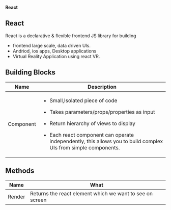 **React**

## React
React is a declarative & flexible frontend JS library for building 
  - frontend large scale, data driven UIs.
  - Andriod, ios apps, Desktop applications
  - Virtual Reality Application using react VR.
  
## Building Blocks

|Name|Description|
|---|---|
|Component|<ul><li>Small,Isolated piece of code</li></ul><ul><li>Takes parameters/props/properties as input</li></ul><ul><li>Return hierarchy of views to display</li></ul><ul><li>Each react component can operate independently, this allows you to build complex UIs from simple components.</li></ul>|

## Methods

|Name|What|
|---|---|
|Render|Returns the react element which we want to see on screen|
